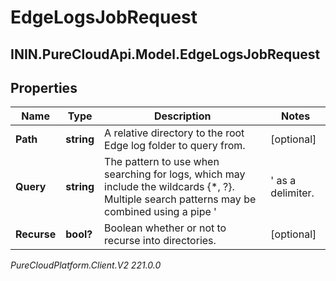 # EdgeLogsJobRequest

## ININ.PureCloudApi.Model.EdgeLogsJobRequest

## Properties

|Name | Type | Description | Notes|
|------------ | ------------- | ------------- | -------------|
| **Path** | **string** | A relative directory to the root Edge log folder to query from. | [optional] |
| **Query** | **string** | The pattern to use when searching for logs, which may include the wildcards {*, ?}.  Multiple search patterns may be combined using a pipe &#39;|&#39; as a delimiter. | [optional] |
| **Recurse** | **bool?** | Boolean whether or not to recurse into directories. | [optional] |



_PureCloudPlatform.Client.V2 221.0.0_
